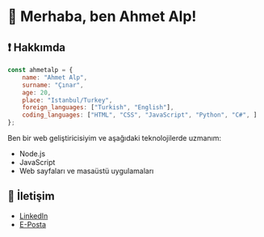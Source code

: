 # 👋 Merhaba, ben Ahmet Alp!

## ❗ Hakkımda
```js
const ahmetalp = {
    name: "Ahmet Alp",
    surname: "Çınar",
    age: 20,
    place: "Istanbul/Turkey",
    foreign_languages: ["Turkish", "English"],
    coding_languages: ["HTML", "CSS", "JavaScript", "Python", "C#", ]
};
```
Ben bir web geliştiricisiyim ve aşağıdaki teknolojilerde uzmanım:
- Node.js
- JavaScript
- Web sayfaları ve masaüstü uygulamaları

## 📧 İletişim
- [LinkedIn](https://www.linkedin.com/in/ahmetalpcinar)
- [E-Posta](cinaralp32@gmail.com)
